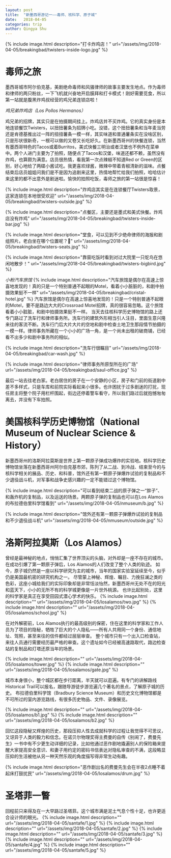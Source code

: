 ```yaml
---
layout: post
title:  "新墨西哥游记一——毒师、核科学、原子城"
date:   2018-04-05
categories: trip
author: Qingya Shu
---
```


{% include image.html description="打卡炸鸡店！" url="/assets/img/2018-04-05/breakingbad/twisters-inside-logo.jpg" %}

# 毒师之旅
墨西哥城市阿尔伯克基，美剧绝命毒师和风骚律师的故事主要发生地点。作为毒师和律师的两只粉丝，一下飞机就兴奋地开启膜拜和打卡模式！刚好需要觅食，所以第一站就是腹黑炸鸡叔经营的鸡兄弟连锁店啦！

*鸡兄弟炸鸡店（Los Pollos Hermanos）*

鸡兄弟的招牌，其实只是在拍摄期间挂上。炸鸡店并不买炸鸡。它的真实身份是本地连锁餐饮Twisters，以扭扭薯条为招牌小吃。没错，这个扭扭薯条和当年麦当劳还是肯德基推出过一阵的扭扭薯条一模一样，其实味道和普通薯条实在没啥区别，只是形状很新奇，一根可以做的又卷又长吃好久。在新墨西哥州的快餐连锁，当然有墨西哥特色的Tacos或着Burritos，美式快餐三明治或者汉堡也不例外在菜单中。两个人进门主要为了拍照，随便点了Tacos和汉堡，味道还都不赖，虽然没有炸鸡，也算颇为满意。店员很热情，看我第一次点辣椒不知道Red or Green的区别，好心地给了两碟小酱试吃。我更喜欢绿酱，微辣中带着青椒清新的滋味。点餐结束后店员姐姐问我们是不是因为追剧来这里，热情地帮忙给我们拍照，哈哈估计来这里的都不出意外是剧迷啦。愉快的拍照吃饭，毒师之旅的第一站很是惊喜！

{% include image.html description="炸鸡店其实是在连锁餐厅Twisters取景，这家连锁在本地很受欢迎" url="/assets/img/2018-04-05/breakingbad/twisters-outside.jpg" %}

{% include image.html description="点餐区，主要还是墨式和美式快餐。炸鸡店没有炸鸡" url="/assets/img/2018-04-05/breakingbad/twisters-inside-bar.jpg" %}

{% include image.html description="堂食，可以见到不少绝命律师的海报和剧组照片。老白坐在哪个位置呢？🤨" url="/assets/img/2018-04-05/breakingbad/twisters-seats.jpg" %}

{% include image.html description="靠窗吃饭时看到对过大院里一只鸵鸟在悠闲地散步！" url="/assets/img/2018-04-05/breakingbad/twisters-bigbird.jpg" %}

*小粉汽车旅馆*
{% include image.html description="汽车旅馆是偶尔在高速上惊喜地发现的！真的只是一个特别普通不起眼的Motel，看着小小脏脏的，和剧中拍摄效果挺不一样" url="/assets/img/2018-04-05/breakingbad/cristal-hotel.jpg" %}
汽车旅馆是偶尔在高速上惊喜地发现的！只是一个特别普通不起眼的Motel，要不是路边大大的Crossroad Motel招牌，真的很容易忽略。这个旅馆看着小小脏脏，和剧中拍摄效果挺不一样。
当天去往核科学历史博物馆的路上还专门路过了洗车行和律师事务所。洗车行的建筑外形相当引人注目，里面生意兴隆来往的客流不断。洗车行门后大片大片的空地和剧中检查土地卫生那段情节拍摄的一模一样。律师事务所藏在一个小小的广场一角，是一个尚未出租的破商铺，已经看不出多少和剧中事务所的相似。

{% include image.html description="洗车行很瞩目" url="/assets/img/2018-04-05/breakingbad/car-wash.jpg" %}

{% include image.html description="律师事务所原型所在的广场" url="/assets/img/2018-04-05/breakingbad/saul-office.jpg" %}

最后一站去往老白家。老白居住的房子在一个安静的小区，房子和门前的街道剧中差不多样式，只是车库和前院实际看起来小很多。也许困扰于过多剧迷的打扰，现任房主将整个院子用栏杆围起，街边还停着警车看守，所以我们路过后就抱憾匆匆离去，并没有下车拍照。

# 美国核科学历史博物馆（National Museum of Nuclear Science & History）
新墨西哥州的洛斯阿拉莫斯是世界上第一颗原子弹成功爆炸的实验地。核科学历史博物馆坐落在新墨西哥州阿尔伯克基市郊，陈列了从二战、到冷战、结束至今的与核科学相关的展品、历史、和科普，馆外还有第一颗原子弹爆炸试验的复制品和不少退役战斗机，对军事和战争史感兴趣的一定不能错过这个博物馆。

{% include image.html description="可以看到结束二战的原子弹之一“胖子”、和轰炸机的复制品，以及运送的场景。两颗原子弹的复制品也可以在Los Alamos的布拉德伯里科学馆看到" url="/assets/img/2018-04-05/nmuseum/b.jpg" %}

{% include image.html description="馆外还有第一颗原子弹爆炸试验的复制品和不少退役战斗机" url="/assets/img/2018-04-05/nmuseum/outside.jpg" %}


# 洛斯阿拉莫斯（Los Alamos）
曾经是最神秘的地点，悄悄汇集了世界顶尖的头脑，对外却是一座不存在的城市。在成功引爆了第一颗原子弹后，Los Alamos的人们改变了整个人类的轨迹。
如今，原子城仍然是一座以科学研究为主的城市，当年的国家实验室延续至今，似乎仍是美国最机密的研究机构之一。
尽管蒙上神秘、辉煌、瞩目、力挽狂澜之类的色彩，这座小城给我们的实际印象却是非常恬淡怡然，新墨西哥州无处不在的阳光和蓝天下，小小的无所不有的科学城更像是一片世外桃源。
也许比起别处，这里的科学家是真正在享受田园式潜心学术的快乐。
{% include image.html description="" url="/assets/img/2018-04-05/losalamos/two.jpg" %}
{% include image.html description="" url="/assets/img/2018-04-05/losalamos/school.jpg" %}

在对外解密前，Los Alamos执行的最高级别的保密，住在这里的科学家和工作人员为了项目的隐秘，牺牲了巨大的个人隐私——所有人共用同一个身份、通信地址、驾照，甚至来往的信件都经过层层审查。
整个城市只有一个出入口检查站，来往人员通行需要经历最严格的审查。这个遗址如今已经被高速路取代，路边检查站的复制品和灯塔还原当年的场景。

{% include image.html description="" url="/assets/img/2018-04-05/losalamos/tower.jpg" %}
{% include image.html description="" url="/assets/img/2018-04-05/losalamos/gate.jpg" %}

城市本身很小，整个城区都在步行距离，半天就可以逛遍。有专门的讲解路线Historical Trail可以报名，跟随导游徒步游览遍几个著名的景点，了解原子城的历史。
布拉德伯里科学馆（Bradbury Science Museum）和历史文化博物馆都是不可所过的室内游览路线，有很多历史物品、文件、录像展览。

{% include image.html description="" url="/assets/img/2018-04-05/losalamos/b1.jpg" %}
{% include image.html description="" url="/assets/img/2018-04-05/losalamos/b2.jpg" %}


回忆这段隐秘又辉煌的历史，那段压抑人性去成就科学的过程让我觉得不可思议，又讶异于人类的毅力和信念。在诺贝尔物理奖得主费曼的自传《别闹了，费曼先生》一书中有不少更生动详细的记录，比如他通过恶作剧地撬遍别人的保险箱来提醒大家提高安全意识、和妻子用约定的密码书信表达对隐私审查的不满，这段略显压抑的生活被他从另一种天然乐观的角度描写得非常生动有趣。

{% include image.html description="恶作剧出名的费曼先生会在半夜2点睡不着起床打鼓扰民" url="/assets/img/2018-04-05/losalamos/drum.jpg" %}


# 圣塔菲一瞥
回程前只来得及在一大早路过圣塔菲。这个城市满是泥土气息个性十足，也许更适合设计师的眼光。
{% include image.html description="" url="/assets/img/2018-04-05/santafe/1.jpg" %}
{% include image.html description="" url="/assets/img/2018-04-05/santafe/2.jpg" %}
{% include image.html description="" url="/assets/img/2018-04-05/santafe/3.jpg" %}
{% include image.html description="" url="/assets/img/2018-04-05/santafe/4.jpg" %}
{% include image.html description="" url="/assets/img/2018-04-05/santafe/5.jpg" %}